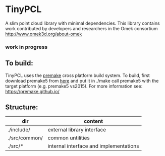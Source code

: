 # TinyPCL
A slim point cloud library with minimal dependencies.
This library contains work contributed by developers and researchers in the Omek consortium
http://www.omek3d.org/about-omek

### **work in progress**

## To build:
TinyPCL uses the [premake](https://premake.github.io/) cross platform build system.
To build, first download premake5 from [here](https://premake.github.io/download.html) and put it in ./make
call premake5 with the target platform (e.g. premake5 vs2015).
For more information see: https://premake.github.io/

## Structure:

| dir               | content                    |
|-------------------|----------------------------|
| ./include/        | external library interface |
| ./src/common/     | common untilities          |
| ./src/*           | internal interface and implementations |


